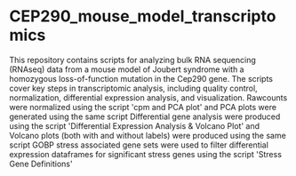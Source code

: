 # CEP290_mouse_model_transcriptomics
This repository contains scripts for analyzing bulk RNA sequencing (RNAseq) data from a mouse model of Joubert syndrome with a homozygous loss-of-function mutation in the Cep290 gene. The scripts cover key steps in transcriptomic analysis, including quality control, normalization, differential expression analysis, and visualization.
Rawcounts were normalized using the script 'cpm and PCA plot' and PCA plots were generated using the same script
Differential gene analysis were produced using the script 'Differential Expression Analysis & Volcano Plot' and Volcano plots (both with and without labels) were produced using the same script
GOBP stress associated gene sets were used to filter differential expression dataframes for significant stress genes using the script 'Stress Gene Definitions'
